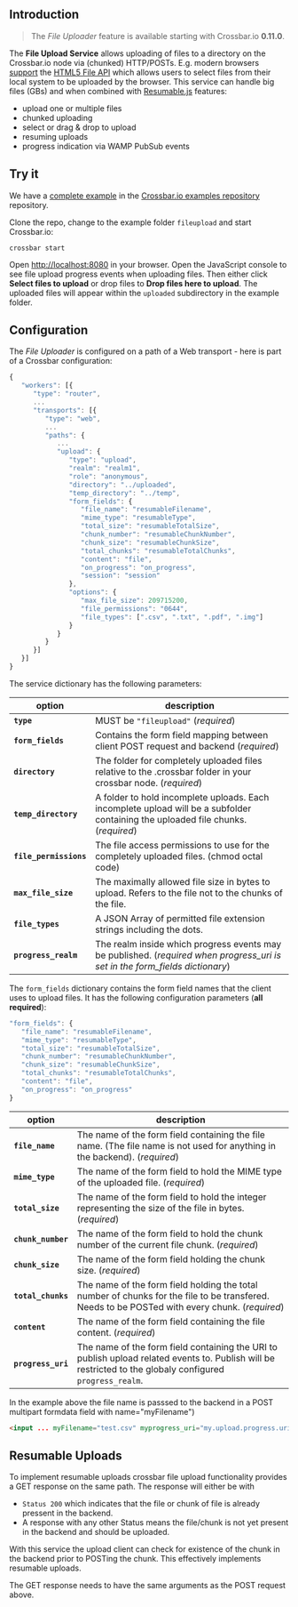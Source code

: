 ## Introduction

> The *File Uploader* feature is available starting with Crossbar.io **0.11.0**.

The **File Upload Service** allows uploading of files to a directory on the Crossbar.io node via (chunked) HTTP/POSTs. E.g. modern browsers [support](http://caniuse.com/#feat=fileapi) the [HTML5 File API](http://www.w3.org/TR/FileAPI/) which allows users to select files from their local system to be uploaded by the browser. This service can handle big files (GBs) and when combined with [Resumable.js](http://www.resumablejs.com/) features:

* upload one or multiple files
* chunked uploading
* select or drag & drop to upload
* resuming uploads
* progress indication via WAMP PubSub events


## Try it

We have a [complete example](https://github.com/crossbario/crossbarexamples/tree/master/fileupload) in the [Crossbar.io examples repository](https://github.com/crossbario/crossbarexamples) repository.

Clone the repo, change to the example folder `fileupload` and start Crossbar.io:

```console
crossbar start
```

Open [http://localhost:8080](http://localhost:8080) in your browser. Open the JavaScript console to see file upload progress events when uploading files. Then either click **Select files to upload** or drop files to **Drop files here to upload**. The uploaded files will appear within the `uploaded` subdirectory in the example folder.


## Configuration

The *File Uploader* is configured on a path of a Web transport - here is part of a Crossbar configuration:

```javascript
{
   "workers": [{
      "type": "router",
      ...
      "transports": [{
         "type": "web",
         ...
         "paths": {
            ...
            "upload": {
               "type": "upload",
               "realm": "realm1",
               "role": "anonymous",
               "directory": "../uploaded",
               "temp_directory": "../temp",
               "form_fields": {
                  "file_name": "resumableFilename",
                  "mime_type": "resumableType",
                  "total_size": "resumableTotalSize",
                  "chunk_number": "resumableChunkNumber",
                  "chunk_size": "resumableChunkSize",
                  "total_chunks": "resumableTotalChunks",
                  "content": "file",
                  "on_progress": "on_progress",
                  "session": "session"
               },
               "options": {
                  "max_file_size": 209715200,
                  "file_permissions": "0644",
                  "file_types": [".csv", ".txt", ".pdf", ".img"]
               }
            }
         }
      }]
   }]
}
```

The service dictionary has the following parameters:

option | description
---|---
**`type`** | MUST be `"fileupload"` (*required*)
**`form_fields`** | Contains the form field mapping between client POST request and backend (*required*)
**`directory`** | The folder for completely uploaded files relative to the .crossbar folder in your crossbar node. (*required*)
**`temp_directory`** | A folder to hold incomplete uploads. Each incomplete upload will be a subfolder containing the uploaded file chunks. (*required*)
**`file_permissions`** | The file access permissions to use for the completely uploaded files. (chmod octal code)
**`max_file_size`** | The maximally allowed file size in bytes to upload. Refers to the file not to the chunks of the file.
**`file_types`** | A JSON Array of permitted file extension strings including the dots.
**`progress_realm`** | The realm inside which progress events may be published. (*required when progress_uri is set in the form_fields dictionary*)

The `form_fields` dictionary contains the form field names that the client uses to upload files. It has the following configuration parameters (**all required**):

```javascript
"form_fields": {
   "file_name": "resumableFilename",
   "mime_type": "resumableType",
   "total_size": "resumableTotalSize",
   "chunk_number": "resumableChunkNumber",
   "chunk_size": "resumableChunkSize",
   "total_chunks": "resumableTotalChunks",
   "content": "file",
   "on_progress": "on_progress"
}
```

option | description
---|---
**`file_name`** | The name of the form field containing the file name. (The file name is not used for anything in the backend). (*required*)
**`mime_type`** | The name of the form field to hold the MIME type of the uploaded file. (*required*)
**`total_size`** | The name of the form field to hold the integer representing the size of the file in bytes. (*required*)
**`chunk_number`** | The name of the form field to hold the chunk number of the current file chunk. (*required*)
**`chunk_size`** | The name of the form field holding the chunk size. (*required*)
**`total_chunks`** | The name of the form field holding the total number of chunks for the file to be transfered. Needs to be POSTed with every chunk. (*required*)
**`content`** | The name of the form field containing the file content. (*required*)
**`progress_uri`** | The name of the form field containing the URI to publish upload related events to. Publish will be restricted to the globaly configured `progress_realm`.


In the example above the file name is passsed to the backend in a POST multipart formdata field with name="myFilename")

```html
<input ... myFilename="test.csv" myprogress_uri="my.upload.progress.uri" ... />
```

## Resumable Uploads

To implement resumable uploads crossbar file upload functionality provides a GET response on the same path. The response will either be with

* `Status 200` which indicates that the file or chunk of file is already pressent in the backend.
* A response with any other Status means the file/chunk is not yet present in the backend and should be uploaded.

With this service the upload client can check for existence of the chunk in the backend prior to POSTing the chunk. This effectively implements resumable uploads.

The GET response needs to have the same arguments as the POST request above.
